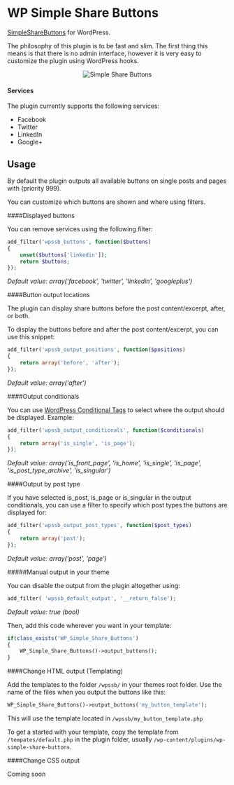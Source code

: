 WP Simple Share Buttons
====================

[SimpleShareButtons](https://github.com/SubZane/SimpleShareButtons) for WordPress. 

The philosophy of this plugin is to be fast and slim. The first thing this means is that there is no admin interface, however it is very easy to customize the plugin using WordPress hooks.

<div style="text-align:center">
<img src="https://github.com/SubZane/SimpleShareButtons/raw/master/simplesharebuttons.png" alt="Simple Share Buttons"/>
</div>

#### Services

The plugin currently supports the following services:

* Facebook
* Twitter
* LinkedIn
* Google+

## Usage

By default the plugin outputs all available buttons on single posts and pages with (priority 999).

You can customize which buttons are shown and where using filters.

####Displayed buttons

You can remove services using the following filter:

```php
add_filter('wpssb_buttons', function($buttons)
{
	unset($buttons['linkedin']);
	return $buttons;
});
```

*Default value: array('facebook', 'twitter', 'linkedin', 'googleplus')*

####Button output locations

The plugin can display share buttons before the post content/excerpt, after, or both.

To display the buttons before and after the post content/excerpt, you can use this snippet:

```php
add_filter('wpssb_output_positions', function($positions)
{
	return array('before', 'after');
});
```

*Default value: array('after')*

####Output conditionals

You can use [WordPress Conditional Tags](http://codex.wordpress.org/Conditional_Tags) to select where the output should be displayed. 
Example:

```php
add_filter('wpssb_output_conditionals', function($conditionals)
{
	return array('is_single', 'is_page');
});
```

*Default value: array('is_front_page', 'is_home', 'is_single', 'is_page', 'is_post_type_archive', 'is_singular')*

####Output by post type

If you have selected is_post, is_page or is_singular in the output conditionals, you can use a filter to specify which post types the buttons
are displayed for:

```php
add_filter('wpssb_output_post_types', function($post_types)
{
	return array('post');
});
```

*Default value: array('post', 'page')*

#####Manual output in your theme

You can disable the output from the plugin altogether using:

```php
add_filter( 'wpssb_default_output', '__return_false');
```

*Default value: true (bool)*

Then, add this code wherever you want in your template:

```php
if(class_exists('WP_Simple_Share_Buttons')
{
	WP_Simple_Share_Buttons()->output_buttons();
}
```

####Change HTML output (Templating)

Add the templates to the folder ` /wpssb/ ` in your themes root folder. Use the name of the files when you output the buttons like this:

```php
WP_Simple_Share_Buttons()->output_buttons('my_button_template');
```

This will use the template located in ` /wpssb/my_button_template.php `

To get a started with your template, copy the template from ` /tempates/default.php ` in the plugin folder, usually ` /wp-content/plugins/wp-simple-share-buttons `.

####Change CSS output

Coming soon
